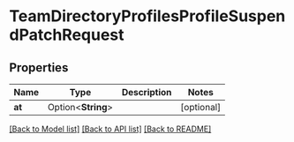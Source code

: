 # TeamDirectoryProfilesProfileSuspendPatchRequest

## Properties

Name | Type | Description | Notes
------------ | ------------- | ------------- | -------------
**at** | Option<**String**> |  | [optional]

[[Back to Model list]](../README.md#documentation-for-models) [[Back to API list]](../README.md#documentation-for-api-endpoints) [[Back to README]](../README.md)


